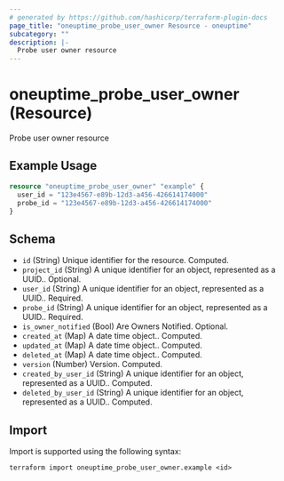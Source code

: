 ```yaml
---
# generated by https://github.com/hashicorp/terraform-plugin-docs
page_title: "oneuptime_probe_user_owner Resource - oneuptime"
subcategory: ""
description: |-
  Probe user owner resource
---
```


# oneuptime_probe_user_owner (Resource)

Probe user owner resource

## Example Usage

```terraform
resource "oneuptime_probe_user_owner" "example" {
  user_id = "123e4567-e89b-12d3-a456-426614174000"
  probe_id = "123e4567-e89b-12d3-a456-426614174000"
}
```

## Schema

- `id` (String) Unique identifier for the resource. Computed.
- `project_id` (String) A unique identifier for an object, represented as a UUID.. Optional.
- `user_id` (String) A unique identifier for an object, represented as a UUID.. Required.
- `probe_id` (String) A unique identifier for an object, represented as a UUID.. Required.
- `is_owner_notified` (Bool) Are Owners Notified. Optional.
- `created_at` (Map) A date time object.. Computed.
- `updated_at` (Map) A date time object.. Computed.
- `deleted_at` (Map) A date time object.. Computed.
- `version` (Number) Version. Computed.
- `created_by_user_id` (String) A unique identifier for an object, represented as a UUID.. Computed.
- `deleted_by_user_id` (String) A unique identifier for an object, represented as a UUID.. Computed.

## Import

Import is supported using the following syntax:

```shell
terraform import oneuptime_probe_user_owner.example <id>
```

